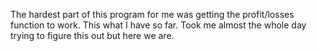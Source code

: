 The hardest part of this program for me was getting the profit/losses function to work. This what I have so far. Took me almost the whole day trying to figure this out but here we are.
